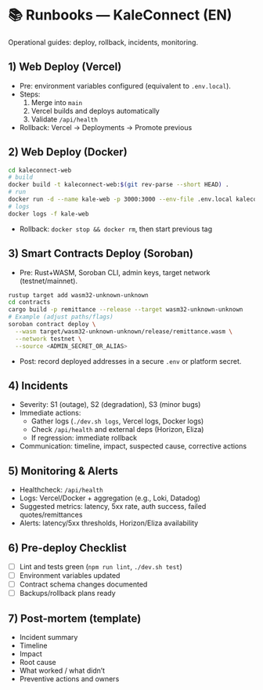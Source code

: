 # 📚 Runbooks — KaleConnect (EN)

Operational guides: deploy, rollback, incidents, monitoring.

## 1) Web Deploy (Vercel)
- Pre: environment variables configured (equivalent to `.env.local`).
- Steps:
  1. Merge into `main`
  2. Vercel builds and deploys automatically
  3. Validate `/api/health`
- Rollback: Vercel -> Deployments -> Promote previous

## 2) Web Deploy (Docker)
```bash
cd kaleconnect-web
# build
docker build -t kaleconnect-web:$(git rev-parse --short HEAD) .
# run
docker run -d --name kale-web -p 3000:3000 --env-file .env.local kaleconnect-web:$(git rev-parse --short HEAD)
# logs
docker logs -f kale-web
```
- Rollback: `docker stop && docker rm`, then start previous tag

## 3) Smart Contracts Deploy (Soroban)
- Pre: Rust+WASM, Soroban CLI, admin keys, target network (testnet/mainnet).
```bash
rustup target add wasm32-unknown-unknown
cd contracts
cargo build -p remittance --release --target wasm32-unknown-unknown
# Example (adjust paths/flags)
soroban contract deploy \
  --wasm target/wasm32-unknown-unknown/release/remittance.wasm \
  --network testnet \
  --source <ADMIN_SECRET_OR_ALIAS>
```
- Post: record deployed addresses in a secure `.env` or platform secret.

## 4) Incidents
- Severity: S1 (outage), S2 (degradation), S3 (minor bugs)
- Immediate actions:
  - Gather logs (`./dev.sh logs`, Vercel logs, Docker logs)
  - Check `/api/health` and external deps (Horizon, Eliza)
  - If regression: immediate rollback
- Communication: timeline, impact, suspected cause, corrective actions

## 5) Monitoring & Alerts
- Healthcheck: `/api/health`
- Logs: Vercel/Docker + aggregation (e.g., Loki, Datadog)
- Suggested metrics: latency, 5xx rate, auth success, failed quotes/remittances
- Alerts: latency/5xx thresholds, Horizon/Eliza availability

## 6) Pre-deploy Checklist
- [ ] Lint and tests green (`npm run lint`, `./dev.sh test`)
- [ ] Environment variables updated
- [ ] Contract schema changes documented
- [ ] Backups/rollback plans ready

## 7) Post-mortem (template)
- Incident summary
- Timeline
- Impact
- Root cause
- What worked / what didn’t
- Preventive actions and owners
